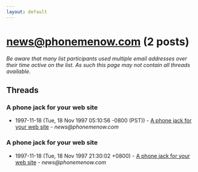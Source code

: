 ```yaml
---
layout: default
---
```


# news@phonemenow.com (2 posts)

_Be aware that many list participants used multiple email addresses over their time active on the list. As such this page may not contain all threads available._

## Threads

### A phone jack for your web site
+ 1997-11-18 (Tue, 18 Nov 1997 05:10:56 -0800 (PST)) - [A phone jack for your web site](/archive/1997/11/de27c571dbb75387a826b1e86d6a547164fc9a8fa20f97df6c386166f9cad502) - _news@phonemenow.com_

### A phone jack for your web site
+ 1997-11-18 (Tue, 18 Nov 1997 21:30:02 +0800) - [A phone jack for your web site](/archive/1997/11/2ad402cbfc8b1f5ed8b47406a56a7598aa6a1fc4a21ebc0e7c7d5744e5c7efba) - _news@phonemenow.com_

